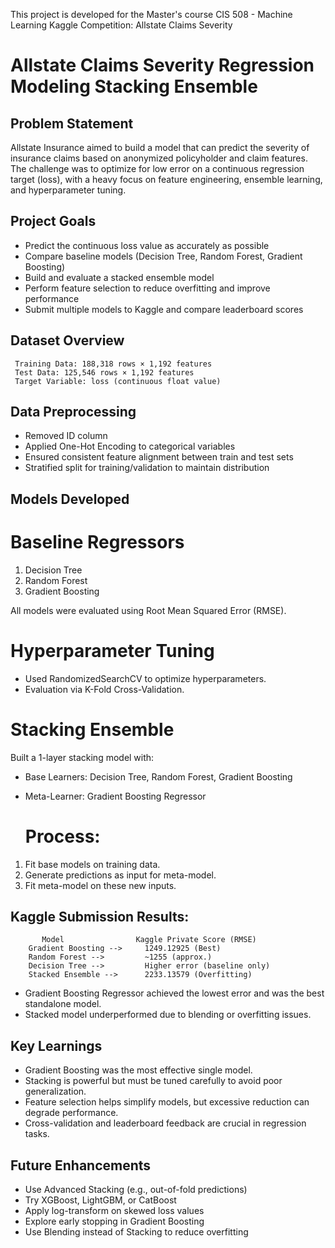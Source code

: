  This project is developed for the Master's course CIS 508 - Machine Learning
 Kaggle Competition: Allstate Claims Severity
 
# Allstate Claims Severity Regression Modeling Stacking Ensemble

  ## Problem Statement
  Allstate Insurance aimed to build a model that can predict the severity of insurance claims based on anonymized policyholder and claim features. The challenge was to
  optimize for low error on a continuous regression target (loss), with a heavy focus on feature engineering, ensemble learning, and hyperparameter tuning.

  ## Project Goals
  - Predict the continuous loss value as accurately as possible
  - Compare baseline models (Decision Tree, Random Forest, Gradient Boosting)
  - Build and evaluate a stacked ensemble model
  - Perform feature selection to reduce overfitting and improve performance
  - Submit multiple models to Kaggle and compare leaderboard scores

   ## Dataset Overview
     Training Data: 188,318 rows × 1,192 features
     Test Data: 125,546 rows × 1,192 features
     Target Variable: loss (continuous float value)
     
   ## Data Preprocessing
   - Removed ID column
   - Applied One-Hot Encoding to categorical variables
   - Ensured consistent feature alignment between train and test sets
   - Stratified split for training/validation to maintain distribution

   ## Models Developed
   # Baseline Regressors
   1. Decision Tree
   2. Random Forest
   3. Gradient Boosting
      
   All models were evaluated using Root Mean Squared Error (RMSE).
    
   # Hyperparameter Tuning
   
   - Used RandomizedSearchCV to optimize hyperparameters.
   - Evaluation via K-Fold Cross-Validation.

   # Stacking Ensemble
   Built a 1-layer stacking model with:
   - Base Learners: Decision Tree, Random Forest, Gradient Boosting
   - Meta-Learner: Gradient Boosting Regressor
     
     # Process:
   1. Fit base models on training data.
   2. Generate predictions as input for meta-model.
   3. Fit meta-model on these new inputs.

   ## Kaggle Submission Results:
           Model                Kaggle Private Score (RMSE)
        Gradient Boosting -->     1249.12925 (Best)
        Random Forest -->         ~1255 (approx.)
        Decision Tree -->         Higher error (baseline only)
        Stacked Ensemble -->      2233.13579 (Overfitting)
   - Gradient Boosting Regressor achieved the lowest error and was the best standalone model.
   - Stacked model underperformed due to blending or overfitting issues.

   ##  Key Learnings
   - Gradient Boosting was the most effective single model.
   - Stacking is powerful but must be tuned carefully to avoid poor generalization.
   - Feature selection helps simplify models, but excessive reduction can degrade performance.
   - Cross-validation and leaderboard feedback are crucial in regression tasks.

   ## Future Enhancements
   - Use Advanced Stacking (e.g., out-of-fold predictions)
   - Try XGBoost, LightGBM, or CatBoost
   - Apply log-transform on skewed loss values
   - Explore early stopping in Gradient Boosting
   - Use Blending instead of Stacking to reduce overfitting




   


     


   
   





